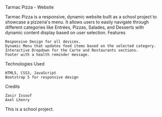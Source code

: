 Tarmac Pizza - Website

Tarmac Pizza is a responsive, dynamic website built as a school project to showcase a pizzeria's menu. It allows users to easily navigate through different categories like Entrées, Pizzas, Salades, and Desserts with dynamic content display based on user selection.
Features

    Responsive Design for all devices.
    Dynamic Menu that updates food items based on the selected category.
    Interactive Dropdown for the Carte and Restaurants sections.
    Footer with a health reminder message.

Technologies Used

    HTML5, CSS3, JavaScript
    Bootstrap 5 for responsive design

Credits

    Zasir Issouf
    Axel Lhenry

This is a school project.
